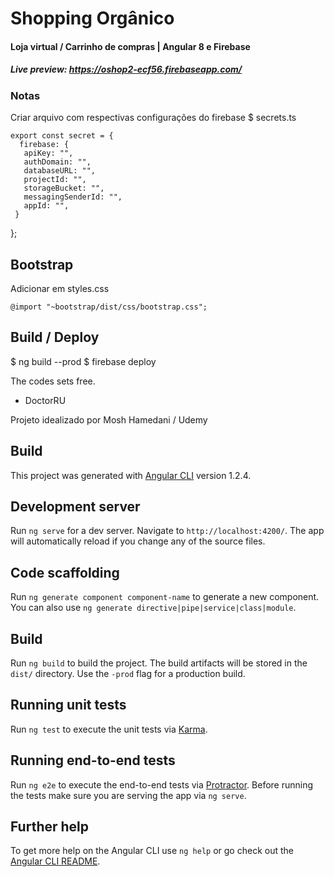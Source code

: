# Shopping Orgânico
#### Loja virtual / Carrinho de compras | Angular 8 e Firebase
##### Live preview:  https://oshop2-ecf56.firebaseapp.com/

### Notas
Criar arquivo com respectivas configurações do firebase
$ secrets.ts

    export const secret = {
      firebase: {
       apiKey: "",
       authDomain: "",
       databaseURL: "",
       projectId: "",
       storageBucket: "",
       messagingSenderId: "",
       appId: "",
     }
   };

## Bootstrap
Adicionar em styles.css

    @import "~bootstrap/dist/css/bootstrap.css";


## Build / Deploy
$ ng build --prod
$ firebase deploy

The codes sets free. 
- DoctorRU


Projeto idealizado por Mosh Hamedani / Udemy

## Build
This project was generated with [Angular CLI](https://github.com/angular/angular-cli) version 1.2.4.

## Development server

Run `ng serve` for a dev server. Navigate to `http://localhost:4200/`. The app will automatically reload if you change any of the source files.

## Code scaffolding

Run `ng generate component component-name` to generate a new component. You can also use `ng generate directive|pipe|service|class|module`.

## Build

Run `ng build` to build the project. The build artifacts will be stored in the `dist/` directory. Use the `-prod` flag for a production build.

## Running unit tests

Run `ng test` to execute the unit tests via [Karma](https://karma-runner.github.io).

## Running end-to-end tests

Run `ng e2e` to execute the end-to-end tests via [Protractor](http://www.protractortest.org/).
Before running the tests make sure you are serving the app via `ng serve`.

## Further help

To get more help on the Angular CLI use `ng help` or go check out the [Angular CLI README](https://github.com/angular/angular-cli/blob/master/README.md).
